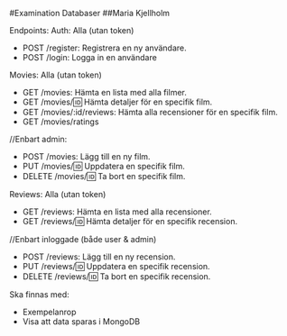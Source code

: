 #Examination Databaser
##Maria Kjellholm

Endpoints:
Auth:
Alla (utan token)
- POST /register: Registrera en ny användare.
- POST /login: Logga in en användare

Movies:
Alla (utan token)
- GET /movies: Hämta en lista med alla filmer.
- GET /movies/:id: Hämta detaljer för en specifik film.
- GET /movies/:id/reviews: Hämta alla recensioner för en specifik film.
- GET /movies/ratings

//Enbart admin:
- POST /movies: Lägg till en ny film.
- PUT /movies/:id: Uppdatera en specifik film.
- DELETE /movies/:id: Ta bort en specifik film.

Reviews:
Alla (utan token)
- GET /reviews: Hämta en lista med alla recensioner.
- GET /reviews/:id: Hämta detaljer för en specifik recension.

//Enbart inloggade (både user & admin)
- POST /reviews: Lägg till en ny recension.
- PUT /reviews/:id: Uppdatera en specifik recension.
- DELETE /reviews/:id: Ta bort en specifik recension.

Ska finnas med:
- Exempelanrop
- Visa att data sparas i MongoDB
